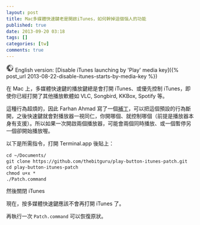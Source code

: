 ```yaml
---
layout: post
title: Mac多媒體快速鍵老是開啟iTunes，如何幹掉這個惱人的功能
published: true
date: 2013-09-20 03:18
tags: []
categories: [tw]
comments: true
---
```


![](/images/world.png) English version: [Disable iTunes launching by 'Play' media key]({% post_url 2013-08-22-disable-itunes-starts-by-media-key %})

在 Mac 上，多媒體快速鍵的播放鍵總是會打開 iTunes、或優先控制 iTunes，即使你已經打開了其他播放軟體如 VLC, Songbird, KKBox, Spotify 等。

這種行為超煩的，因此 Farhan Ahmad 寫了一個[補丁](https://github.com/thebitguru/play-button-itunes-patch)，可以把這個預設的行為斷開，之後快速鍵就會對播放器一視同仁，你開哪個、就控制哪個（前提是播放器本身有支援）。所以如果一次開啟兩個播放器，可能會兩個同時播放、或一個暫停另一個卻開始播放喔。

以下是所需指令，打開 Terminal.app 後貼上：

    cd ~/Documents/
    git clone https://github.com/thebitguru/play-button-itunes-patch.git
    cd play-button-itunes-patch
    chmod u+x *
    ./Patch.command

然後關閉 iTunes

現在，按多媒體快速鍵應該不會再打開 iTunes 了。

再執行一次 `Patch.command` 可以恢復原狀。
